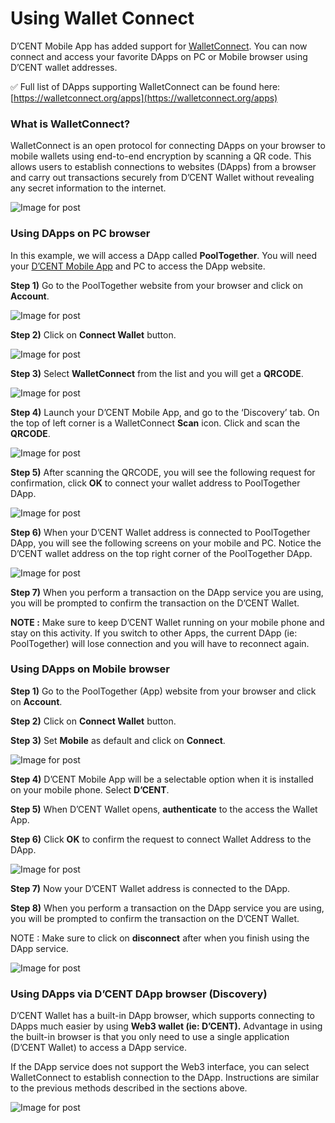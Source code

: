# Using Wallet Connect

D’CENT Mobile App has added support for [WalletConnect](https://walletconnect.org/). You can now connect and access your favorite DApps on PC or Mobile browser using D’CENT wallet addresses.

✅ Full list of DApps supporting WalletConnect can be found here: [https://walletconnect.org/apps](https://walletconnect.org/apps)

### What is WalletConnect?

WalletConnect is an open protocol for connecting DApps on your browser to mobile wallets using end-to-end encryption by scanning a QR code. This allows users to establish connections to websites \(DApps\) from a browser and carry out transactions securely from D’CENT Wallet without revealing any secret information to the internet.

![Image for post](https://miro.medium.com/max/2008/1*CEAbRRVwW-YHZPkG7R84RQ.png)



### Using DApps on PC browser

In this example, we will access a DApp called **PoolTogether**. You will need your [D’CENT Mobile App](https://play.google.com/store/apps/details?id=com.kr.iotrust.dcent.wallet&utm_source=dcentwallet&utm_campaign=mobileapp) and PC to access the DApp website.

**Step 1\)** Go to the PoolTogether website from your browser and click on **Account**.

![Image for post](https://miro.medium.com/max/1233/1*UfFV4TYVA9T7CBmHZK7yXg.png)

**Step 2\)** Click on **Connect Wallet** button.

![Image for post](https://miro.medium.com/max/1405/1*KatOalNtNnpJCKOgAmvKkg.png)

**Step 3\)** Select **WalletConnect** from the list and you will get a **QRCODE**. 

![Image for post](https://miro.medium.com/max/1722/1*AQhUiqpyO5KgJU0Seikrjg.png)

**Step 4\)** Launch your D’CENT Mobile App, and go to the ‘Discovery’ tab. On the top of left corner is a WalletConnect **Scan** icon. Click and scan the **QRCODE**.

![Image for post](https://miro.medium.com/max/361/1*WR1WjrpTd6RLWA5R4bLvSA.png)

**Step 5\)** After scanning the QRCODE, you will see the following request for confirmation, click **OK** to connect your wallet address to PoolTogether DApp.

![Image for post](https://miro.medium.com/max/363/1*kKbm-tO_Q7p6HGh7BJVvpQ.png)

**Step 6\)** When your D’CENT Wallet address is connected to PoolTogether DApp, you will see the following screens on your mobile and PC. Notice the D’CENT wallet address on the top right corner of the PoolTogether DApp.

![Image for post](https://miro.medium.com/max/1830/1*RREBrFgEY_O3bQMCPzAtVw.png)

**Step 7\)** When you perform a transaction on the DApp service you are using, you will be prompted to confirm the transaction on the D’CENT Wallet.

**NOTE :** Make sure to keep D’CENT Wallet running on your mobile phone and stay on this activity. If you switch to other Apps, the current DApp \(ie: PoolTogether\) will lose connection and you will have to reconnect again.

### Using DApps on Mobile browser

**Step 1\)** Go to the PoolTogether \(App\) website from your browser and click on **Account**.

**Step 2\)** Click on **Connect Wallet** button.

**Step 3\)** Set **Mobile** as default and click on **Connect**.

![Image for post](https://miro.medium.com/max/2021/1*HsRZN9XcGG4nieTLv6JPfw.png)

**Step 4\)** D’CENT Mobile App will be a selectable option when it is installed on your mobile phone. Select **D’CENT**.

**Step 5\)** When D’CENT Wallet opens, **authenticate** to the access the Wallet App.

**Step 6\)** Click **OK** to confirm the request to connect Wallet Address to the DApp.

![Image for post](https://miro.medium.com/max/2021/1*tG8XnEFF3-con8tr5u3srQ.png)

**Step 7\)** Now your D’CENT Wallet address is connected to the DApp.

**Step 8\)** When you perform a transaction on the DApp service you are using, you will be prompted to confirm the transaction on the D’CENT Wallet.

NOTE : Make sure to click on **disconnect** after when you finish using the DApp service.

![Image for post](https://miro.medium.com/max/1352/1*AvPYRbseexp5kdzNBeFqjQ.png)

### Using DApps via D’CENT DApp browser \(Discovery\)

D’CENT Wallet has a built-in DApp browser, which supports connecting to DApps much easier by using **Web3 wallet \(ie: D’CENT\).** Advantage in using the built-in browser is that you only need to use a single application \(D’CENT Wallet\) to access a DApp service.

If the DApp service does not support the Web3 interface, you can select WalletConnect to establish connection to the DApp. Instructions are similar to the previous methods described in the sections above.  


![Image for post](https://miro.medium.com/max/2153/1*vRWKEbn4UGLlq1ST4CK-FA.png)

